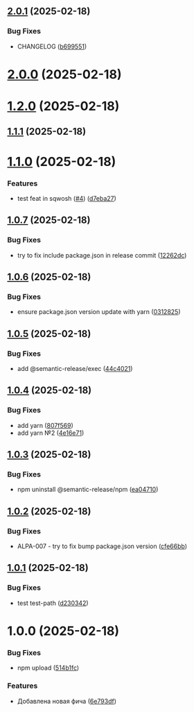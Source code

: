 ## [2.0.1](https://github.com/upstars-global/test-repo/compare/v2.0.0...v2.0.1) (2025-02-18)


### Bug Fixes

* CHANGELOG ([b699551](https://github.com/upstars-global/test-repo/commit/b69955134fdaac2530ecc3dd4ff9596fe202454b))

# [2.0.0](https://github.com/upstars-global/test-repo/compare/v1.2.0...v2.0.0) (2025-02-18)

# [1.2.0](https://github.com/upstars-global/test-repo/compare/v1.1.1...v1.2.0) (2025-02-18)

## [1.1.1](https://github.com/upstars-global/test-repo/compare/v1.1.0...v1.1.1) (2025-02-18)

# [1.1.0](https://github.com/upstars-global/test-repo/compare/v1.0.7...v1.1.0) (2025-02-18)


### Features

* test feat in sqwosh ([#4](https://github.com/upstars-global/test-repo/issues/4)) ([d7eba27](https://github.com/upstars-global/test-repo/commit/d7eba27be9506dfaaaafda5855bcdc69aa2b957a))

## [1.0.7](https://github.com/upstars-global/test-repo/compare/v1.0.6...v1.0.7) (2025-02-18)


### Bug Fixes

* try to fix include package.json in release commit ([12262dc](https://github.com/upstars-global/test-repo/commit/12262dc261f3af249480c16f833c79bd071b6496))

## [1.0.6](https://github.com/upstars-global/test-repo/compare/v1.0.5...v1.0.6) (2025-02-18)


### Bug Fixes

* ensure package.json version update with yarn ([0312825](https://github.com/upstars-global/test-repo/commit/03128258bdb02145de9c5ea70d7c4ed344638388))

## [1.0.5](https://github.com/upstars-global/test-repo/compare/v1.0.4...v1.0.5) (2025-02-18)


### Bug Fixes

* add @semantic-release/exec ([44c4021](https://github.com/upstars-global/test-repo/commit/44c40217acd633152c5e4ee00c66708af2eb3c9d))

## [1.0.4](https://github.com/upstars-global/test-repo/compare/v1.0.3...v1.0.4) (2025-02-18)


### Bug Fixes

* add yarn ([807f569](https://github.com/upstars-global/test-repo/commit/807f5694ef8a571e0efa8271a337593165d18772))
* add yarn №2 ([4e16e71](https://github.com/upstars-global/test-repo/commit/4e16e7150380bc57b276ac2cd2a2e8a3800d392e))

## [1.0.3](https://github.com/upstars-global/test-repo/compare/v1.0.2...v1.0.3) (2025-02-18)


### Bug Fixes

* npm uninstall @semantic-release/npm ([ea04710](https://github.com/upstars-global/test-repo/commit/ea04710753f7cbee00ff6270f189de5708e1d604))

## [1.0.2](https://github.com/upstars-global/test-repo/compare/v1.0.1...v1.0.2) (2025-02-18)


### Bug Fixes

* ALPA-007 - try to fix bump package.json version ([cfe66bb](https://github.com/upstars-global/test-repo/commit/cfe66bb124395085f13f0ccca3f502b73f3c3828))

## [1.0.1](https://github.com/upstars-global/test-repo/compare/v1.0.0...v1.0.1) (2025-02-18)


### Bug Fixes

* test test-path ([d230342](https://github.com/upstars-global/test-repo/commit/d230342a01eaf4a92cb0900622cfb7d8c35f60de))

# 1.0.0 (2025-02-18)


### Bug Fixes

* npm upload ([514b1fc](https://github.com/upstars-global/test-repo/commit/514b1fc3f7597d4249af9eadfa4a11da18c0f32b))


### Features

* Добавлена новая фича ([6e793df](https://github.com/upstars-global/test-repo/commit/6e793dfb9c8886559c774a75aa7f8733ee67d70e))
